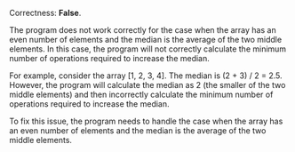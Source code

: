 Correctness: **False**.

The program does not work correctly for the case when the array has an even number of elements and the median is the average of the two middle elements. In this case, the program will not correctly calculate the minimum number of operations required to increase the median.

For example, consider the array [1, 2, 3, 4]. The median is (2 + 3) / 2 = 2.5. However, the program will calculate the median as 2 (the smaller of the two middle elements) and then incorrectly calculate the minimum number of operations required to increase the median.

To fix this issue, the program needs to handle the case when the array has an even number of elements and the median is the average of the two middle elements.